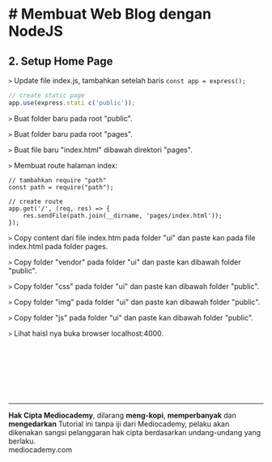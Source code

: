 # # Membuat Web Blog dengan NodeJS



## 2. Setup Home Page



```>``` Update file index.js, tambahkan setelah baris ```const app = express();```

```javascript
// create static page
app.use(express.stati c('public'));
```

```>``` Buat folder baru pada root "public".

```>``` Buat folder baru pada root "pages".

```>``` Buat file baru "index.html" dibawah direktori "pages".

```>``` Membuat route halaman index:

```
// tambahkan require "path"
const path = require("path");

// create route
app.get('/', (req, res) => {
	res.sendFile(path.join(__dirname, 'pages/index.html'));
});
```

```>``` Copy content dari file index.htm pada folder "ui" dan paste kan pada file index.html pada folder pages.

```>``` Copy folder "vendor" pada folder "ui" dan paste kan dibawah folder "public".

```>``` Copy folder "css" pada folder "ui" dan paste kan dibawah folder "public".

```>``` Copy folder "img" pada folder "ui" dan paste kan dibawah folder "public". 

```>``` Copy folder "js" pada folder "ui" dan paste kan dibawah folder "public".

```>``` Lihat haisl nya buka browser localhost:4000.











<br>

<br>

<br>

<br>

<br>

<br>

<hr>

**Hak Cipta Mediocademy**, dilarang **meng-kopi**, **memperbanyak** dan **mengedarkan** Tutorial ini tanpa iji dari Mediocademy,  pelaku akan dikenakan sangsi pelanggaran hak cipta berdasarkan undang-undang yang berlaku. <br> mediocademy.com

